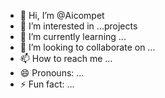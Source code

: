 - 👋 Hi, I’m @Aicompet
- 👀 I’m interested in ...projects
- 🌱 I’m currently learning ...
- 💞️ I’m looking to collaborate on ...
- 📫 How to reach me ...
- 😄 Pronouns: ...
- ⚡ Fun fact: ...

<!---
Aicompet/Aicompet is a ✨ special ✨ repository because its `README.md` (this file) appears on your GitHub profile.
You can click the Preview link to take a look at your changes.
--->
